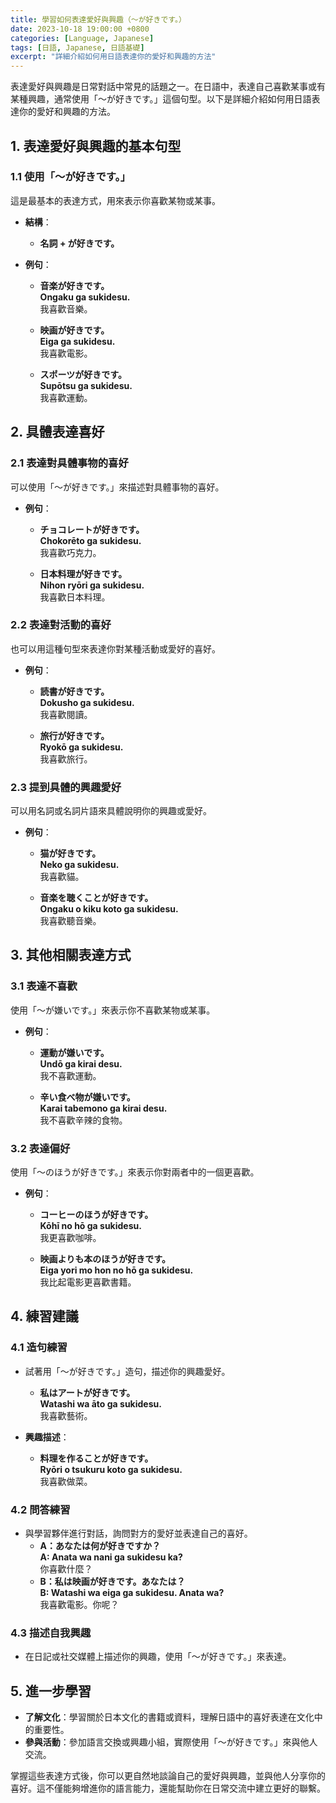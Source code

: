 ```yaml
---
title: 學習如何表達愛好與興趣（〜が好きです。）
date: 2023-10-18 19:00:00 +0800
categories: [Language, Japanese]
tags: [日語, Japanese, 日語基礎] 
excerpt: "詳細介紹如何用日語表達你的愛好和興趣的方法"
---
```


表達愛好與興趣是日常對話中常見的話題之一。在日語中，表達自己喜歡某事或有某種興趣，通常使用「〜が好きです。」這個句型。以下是詳細介紹如何用日語表達你的愛好和興趣的方法。

## **1. 表達愛好與興趣的基本句型**

### **1.1 使用「〜が好きです。」**
這是最基本的表達方式，用來表示你喜歡某物或某事。

- **結構**：
  - **名詞 + が好きです。**

- **例句**：
  - **音楽が好きです。**  
    **Ongaku ga sukidesu.**  
    我喜歡音樂。

  - **映画が好きです。**  
    **Eiga ga sukidesu.**  
    我喜歡電影。

  - **スポーツが好きです。**  
    **Supōtsu ga sukidesu.**  
    我喜歡運動。

## **2. 具體表達喜好**

### **2.1 表達對具體事物的喜好**
可以使用「〜が好きです。」來描述對具體事物的喜好。

- **例句**：
  - **チョコレートが好きです。**  
    **Chokorēto ga sukidesu.**  
    我喜歡巧克力。

  - **日本料理が好きです。**  
    **Nihon ryōri ga sukidesu.**  
    我喜歡日本料理。

### **2.2 表達對活動的喜好**
也可以用這種句型來表達你對某種活動或愛好的喜好。

- **例句**：
  - **読書が好きです。**  
    **Dokusho ga sukidesu.**  
    我喜歡閱讀。

  - **旅行が好きです。**  
    **Ryokō ga sukidesu.**  
    我喜歡旅行。

### **2.3 提到具體的興趣愛好**
可以用名詞或名詞片語來具體說明你的興趣或愛好。

- **例句**：
  - **猫が好きです。**  
    **Neko ga sukidesu.**  
    我喜歡貓。

  - **音楽を聴くことが好きです。**  
    **Ongaku o kiku koto ga sukidesu.**  
    我喜歡聽音樂。

## **3. 其他相關表達方式**

### **3.1 表達不喜歡**
使用「〜が嫌いです。」來表示你不喜歡某物或某事。

- **例句**：
  - **運動が嫌いです。**  
    **Undō ga kirai desu.**  
    我不喜歡運動。

  - **辛い食べ物が嫌いです。**  
    **Karai tabemono ga kirai desu.**  
    我不喜歡辛辣的食物。

### **3.2 表達偏好**
使用「〜のほうが好きです。」來表示你對兩者中的一個更喜歡。

- **例句**：
  - **コーヒーのほうが好きです。**  
    **Kōhī no hō ga sukidesu.**  
    我更喜歡咖啡。

  - **映画よりも本のほうが好きです。**  
    **Eiga yori mo hon no hō ga sukidesu.**  
    我比起電影更喜歡書籍。

## **4. 練習建議**

### **4.1 造句練習**
- 試著用「〜が好きです。」造句，描述你的興趣愛好。
  - **私はアートが好きです。**  
    **Watashi wa āto ga sukidesu.**  
    我喜歡藝術。

- **興趣描述**：
  - **料理を作ることが好きです。**  
    **Ryōri o tsukuru koto ga sukidesu.**  
    我喜歡做菜。

### **4.2 問答練習**
- 與學習夥伴進行對話，詢問對方的愛好並表達自己的喜好。
  - **A：あなたは何が好きですか？**  
    **A: Anata wa nani ga sukidesu ka?**  
    你喜歡什麼？
  - **B：私は映画が好きです。あなたは？**  
    **B: Watashi wa eiga ga sukidesu. Anata wa?**  
    我喜歡電影。你呢？

### **4.3 描述自我興趣**
- 在日記或社交媒體上描述你的興趣，使用「〜が好きです。」來表達。

## **5. 進一步學習**

- **了解文化**：學習關於日本文化的書籍或資料，理解日語中的喜好表達在文化中的重要性。
- **參與活動**：參加語言交換或興趣小組，實際使用「〜が好きです。」來與他人交流。

掌握這些表達方式後，你可以更自然地談論自己的愛好與興趣，並與他人分享你的喜好。這不僅能夠增進你的語言能力，還能幫助你在日常交流中建立更好的聯繫。
